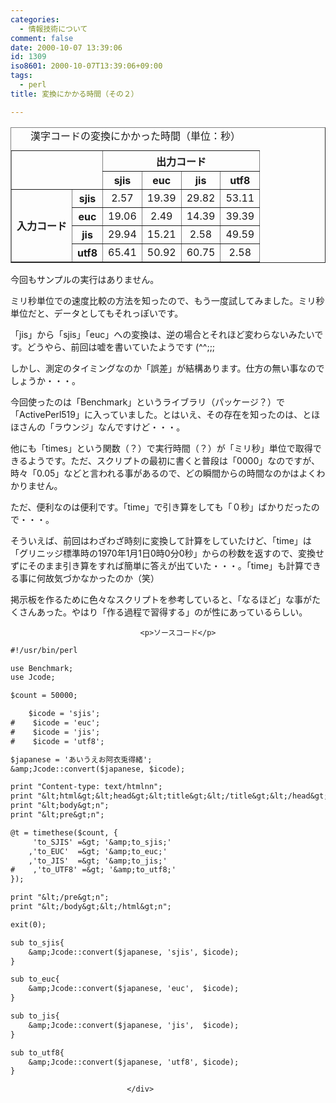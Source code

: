 ```yaml
---
categories:
  - 情報技術について
comment: false
date: 2000-10-07 13:39:06
id: 1309
iso8601: 2000-10-07T13:39:06+09:00
tags:
  - perl
title: 変換にかかる時間（その２）

---
```


<div class="entry-body">
                                 <table border="1" width="80%" summary="漢字コードの種類と、変換にかかる秒数の相関関係"><caption>漢字コードの変換にかかった時間（単位：秒）</caption><tr><th colspan="2" rowspan="2"><br /></th><th colspan="4">出力コード</th></tr><tr><th lang="en" xml:lang="en">sjis</th><th lang="en" xml:lang="en">euc</th><th lang="en" xml:lang="en">jis</th><th lang="en" xml:lang="en">utf8</th></tr><tr><th rowspan="4">入力コード</th><th lang="en" xml:lang="en">sjis</th><td align="center">2.57</td><td align="center">19.39</td><td align="center">29.82</td><td align="center">53.11</td></tr><tr><th lang="en" xml:lang="en">euc</th><td align="center">19.06</td><td align="center">2.49</td><td align="center">14.39</td><td align="center">39.39</td></tr><tr><th lang="en" xml:lang="en">jis</th><td align="center">29.94</td><td align="center">15.21</td><td align="center">2.58</td><td align="center">49.59</td></tr><tr><th lang="en" xml:lang="en">utf8</th><td align="center">65.41</td><td align="center">50.92</td><td align="center">60.75</td><td align="center">2.58</td></tr></table><p>今回もサンプルの実行はありません。 </p>

<p>ミリ秒単位での速度比較の方法を知ったので、もう一度試してみました。ミリ秒単位だと、データとしてもそれっぽいです。 </p>

<p>「jis」から「sjis」「euc」への変換は、逆の場合とそれほど変わらないみたいです。どうやら、前回は嘘を書いていたようです (^^;;; </p>

<p>しかし、測定のタイミングなのか「誤差」が結構あります。仕方の無い事なのでしょうか・・・。 </p>

<p>今回使ったのは「Benchmark」というライブラリ（パッケージ？）で「ActivePerl519」に入っていました。とはいえ、その存在を知ったのは、とほほさんの「ラウンジ」なんですけど・・・。 </p>

<p>他にも「times」という関数（？）で実行時間（？）が「ミリ秒」単位で取得できるようです。ただ、スクリプトの最初に書くと普段は「0000」なのですが、時々「0.05」などと言われる事があるので、どの瞬間からの時間なのかはよくわかりません。 </p>

<p>ただ、便利なのは便利です。「time」で引き算をしても「０秒」ばかりだったので・・・。 </p>

<p>そういえば、前回はわざわざ時刻に変換して計算をしていたけど、「time」は「グリニッジ標準時の1970年1月1日0時0分0秒」からの秒数を返すので、変換せずにそのまま引き算をすれば簡単に答えが出ていた・・・。「time」も計算できる事に何故気づかなかったのか（笑） </p>

<p>掲示板を作るために色々なスクリプトを参考していると、「なるほど」な事がたくさんあった。やはり「作る過程で習得する」のが性にあっているらしい。</p>
                              
                                 <p>ソースコード</p>

```default
#!/usr/bin/perl

use Benchmark;
use Jcode;

$count = 50000;

    $icode = 'sjis';
#    $icode = 'euc';
#    $icode = 'jis';
#    $icode = 'utf8';

$japanese = 'あいうえお阿衣兎得緒';
&amp;Jcode::convert($japanese, $icode);

print "Content-type: text/htmlnn";
print "&lt;html&gt;&lt;head&gt;&lt;title&gt;&lt;/title&gt;&lt;/head&gt;n";
print "&lt;body&gt;n";
print "&lt;pre&gt;n";

@t = timethese($count, {
     'to_SJIS' =&gt; '&amp;to_sjis;'
    ,'to_EUC'  =&gt; '&amp;to_euc;'
    ,'to_JIS'  =&gt; '&amp;to_jis;'
#    ,'to_UTF8' =&gt; '&amp;to_utf8;'
});

print "&lt;/pre&gt;n";
print "&lt;/body&gt;&lt;/html&gt;n";

exit(0);

sub to_sjis{
    &amp;Jcode::convert($japanese, 'sjis', $icode);
}

sub to_euc{
    &amp;Jcode::convert($japanese, 'euc',  $icode);
}

sub to_jis{
    &amp;Jcode::convert($japanese, 'jis',  $icode);
}

sub to_utf8{
    &amp;Jcode::convert($japanese, 'utf8', $icode);
}
```
                              </div>
    	